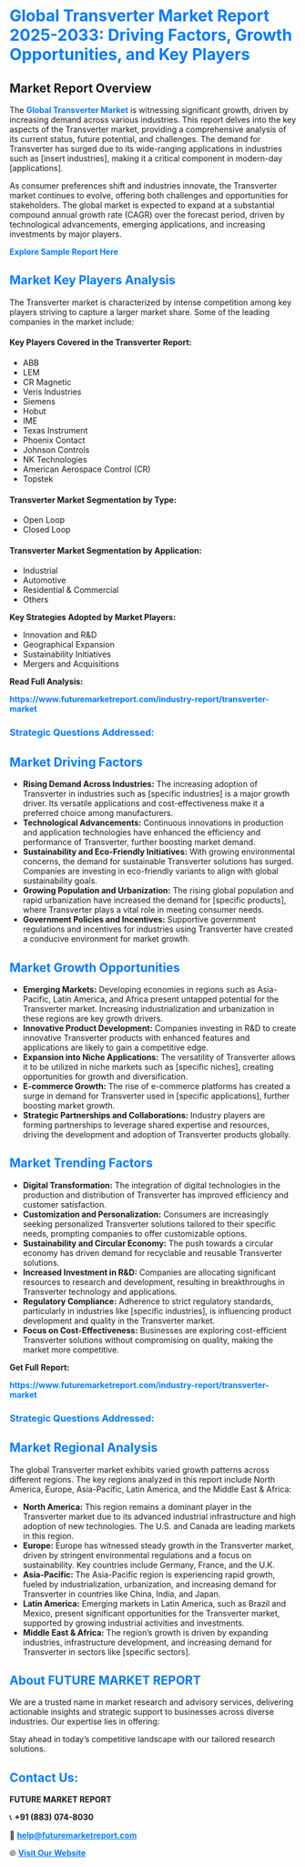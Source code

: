 <h1 style="color: #007BFF;">Global Transverter Market Report 2025-2033: Driving Factors, Growth Opportunities, and Key Players</h1>

<section id="overview">
<h2>Market Report Overview</h2>
<p>The <a href="https://www.futuremarketreport.com/industry-report/transverter-market" style="color: #007BFF; text-decoration: none;"><strong>Global Transverter Market</strong></a> is witnessing significant growth, driven by increasing demand across various industries. This report delves into the key aspects of the Transverter market, providing a comprehensive analysis of its current status, future potential, and challenges. The demand for Transverter has surged due to its wide-ranging applications in industries such as [insert industries], making it a critical component in modern-day [applications].</p>
<p>As consumer preferences shift and industries innovate, the Transverter market continues to evolve, offering both challenges and opportunities for stakeholders. The global market is expected to expand at a substantial compound annual growth rate (CAGR) over the forecast period, driven by technological advancements, emerging applications, and increasing investments by major players.</p>
</section>

<section id="overview">
<p><a href="https://www.futuremarketreport.com/request-sample/reportId=105209" style="color: #007BFF; text-decoration: none;"><strong>Explore Sample Report Here</strong></a></p>
</section>

<section id="key-players">
<h2 style="color: #007BFF;">Market Key Players Analysis</h2>
<p>The Transverter market is characterized by intense competition among key players striving to capture a larger market share. Some of the leading companies in the market include:</p>
<h4>Key Players Covered in the Transverter Report:</h4>
<ul><li>ABB</li><li>LEM</li><li>CR Magnetic</li><li>Veris Industries</li><li>Siemens</li><li>Hobut</li><li>IME</li><li>Texas Instrument</li><li>Phoenix Contact</li><li>Johnson Controls</li><li>NK Technologies</li><li>American Aerospace Control (CR)</li><li>Topstek</li></ul>
<h4>Transverter Market Segmentation by Type:</h4>
<ul><li>Open Loop</li><li>Closed Loop</li></ul>

<h4>Transverter Market Segmentation by Application:</h4>
<ul><li>Industrial</li><li>Automotive</li><li>Residential &amp; Commercial</li><li>Others</li></ul>
<p><strong>Key Strategies Adopted by Market Players:</strong></p>
<ul>
<li>Innovation and R&D</li>
<li>Geographical Expansion</li>
<li>Sustainability Initiatives</li>
<li>Mergers and Acquisitions</li>
</ul>
</section>

<section>
<p><strong>Read Full Analysis: </strong></p><a href="https://www.futuremarketreport.com/industry-report/transverter-market" style="color: #007BFF; text-decoration: none;"><strong>https://www.futuremarketreport.com/industry-report/transverter-market</strong></a>
<h3 style="color: #007BFF;">Strategic Questions Addressed:</h3>
</section>

<section id="driving-factors">
<h2 style="color: #007BFF;">Market Driving Factors</h2>
<ul>
<li><strong>Rising Demand Across Industries:</strong> The increasing adoption of Transverter in industries such as [specific industries] is a major growth driver. Its versatile applications and cost-effectiveness make it a preferred choice among manufacturers.</li>
<li><strong>Technological Advancements:</strong> Continuous innovations in production and application technologies have enhanced the efficiency and performance of Transverter, further boosting market demand.</li>
<li><strong>Sustainability and Eco-Friendly Initiatives:</strong> With growing environmental concerns, the demand for sustainable Transverter solutions has surged. Companies are investing in eco-friendly variants to align with global sustainability goals.</li>
<li><strong>Growing Population and Urbanization:</strong> The rising global population and rapid urbanization have increased the demand for [specific products], where Transverter plays a vital role in meeting consumer needs.</li>
<li><strong>Government Policies and Incentives:</strong> Supportive government regulations and incentives for industries using Transverter have created a conducive environment for market growth.</li>
</ul>
</section>

<section id="growth-opportunities">
<h2 style="color: #007BFF;">Market Growth Opportunities</h2>
<ul>
<li><strong>Emerging Markets:</strong> Developing economies in regions such as Asia-Pacific, Latin America, and Africa present untapped potential for the Transverter market. Increasing industrialization and urbanization in these regions are key growth drivers.</li>
<li><strong>Innovative Product Development:</strong> Companies investing in R&D to create innovative Transverter products with enhanced features and applications are likely to gain a competitive edge.</li>
<li><strong>Expansion into Niche Applications:</strong> The versatility of Transverter allows it to be utilized in niche markets such as [specific niches], creating opportunities for growth and diversification.</li>
<li><strong>E-commerce Growth:</strong> The rise of e-commerce platforms has created a surge in demand for Transverter used in [specific applications], further boosting market growth.</li>
<li><strong>Strategic Partnerships and Collaborations:</strong> Industry players are forming partnerships to leverage shared expertise and resources, driving the development and adoption of Transverter products globally.</li>
</ul>
</section>

<section id="trending-factors">
<h2 style="color: #007BFF;">Market Trending Factors</h2>
<ul>
<li><strong>Digital Transformation:</strong> The integration of digital technologies in the production and distribution of Transverter has improved efficiency and customer satisfaction.</li>
<li><strong>Customization and Personalization:</strong> Consumers are increasingly seeking personalized Transverter solutions tailored to their specific needs, prompting companies to offer customizable options.</li>
<li><strong>Sustainability and Circular Economy:</strong> The push towards a circular economy has driven demand for recyclable and reusable Transverter solutions.</li>
<li><strong>Increased Investment in R&D:</strong> Companies are allocating significant resources to research and development, resulting in breakthroughs in Transverter technology and applications.</li>
<li><strong>Regulatory Compliance:</strong> Adherence to strict regulatory standards, particularly in industries like [specific industries], is influencing product development and quality in the Transverter market.</li>
<li><strong>Focus on Cost-Effectiveness:</strong> Businesses are exploring cost-efficient Transverter solutions without compromising on quality, making the market more competitive.</li>
</ul>
</section>

<section>
<p><strong>Get Full Report: </strong></p><a href="https://www.futuremarketreport.com/industry-report/transverter-market" style="color: #007BFF; text-decoration: none;"><strong>https://www.futuremarketreport.com/industry-report/transverter-market</strong></a>
<h3 style="color: #007BFF;">Strategic Questions Addressed:</h3>
</section>


<section id="regional-analysis">
<h2 style="color: #007BFF;">Market Regional Analysis</h2>
<p>The global Transverter market exhibits varied growth patterns across different regions. The key regions analyzed in this report include North America, Europe, Asia-Pacific, Latin America, and the Middle East & Africa:</p>
<ul>
<li><strong>North America:</strong> This region remains a dominant player in the Transverter market due to its advanced industrial infrastructure and high adoption of new technologies. The U.S. and Canada are leading markets in this region.</li>
<li><strong>Europe:</strong> Europe has witnessed steady growth in the Transverter market, driven by stringent environmental regulations and a focus on sustainability. Key countries include Germany, France, and the U.K.</li>
<li><strong>Asia-Pacific:</strong> The Asia-Pacific region is experiencing rapid growth, fueled by industrialization, urbanization, and increasing demand for Transverter in countries like China, India, and Japan.</li>
<li><strong>Latin America:</strong> Emerging markets in Latin America, such as Brazil and Mexico, present significant opportunities for the Transverter market, supported by growing industrial activities and investments.</li>
<li><strong>Middle East & Africa:</strong> The region’s growth is driven by expanding industries, infrastructure development, and increasing demand for Transverter in sectors like [specific sectors].</li>
</ul>
</section>

<footer>
<h2 style="color: #007BFF;">About FUTURE MARKET REPORT</h2>
<p>We are a trusted name in market research and advisory services, delivering actionable insights and strategic support to businesses across diverse industries. Our expertise lies in offering:</p>

<p>Stay ahead in today’s competitive landscape with our tailored research solutions.</p>

<h2 style="color: #007BFF;">Contact Us:</h2>
<p><strong>FUTURE MARKET REPORT</strong></p>
<p>📞 <strong>+91 (883) 074-8030</strong></p>
<p>📧 <strong><a href="mailto:help@futuremarketreport.com" style="color: #007BFF;">help@futuremarketreport.com</a></strong></p>
<p>🌐 <strong><a href="https://www.futuremarketreport.com/" style="color: #007BFF;">Visit Our Website</a></strong></p>
</footer>